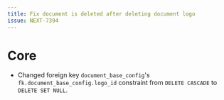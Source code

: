 ```yaml
---
title: Fix document is deleted after deleting document logo
issue: NEXT-7394
---
```

# Core
*  Changed foreign key `document_base_config`'s `fk.document_base_config.logo_id` constraint from `DELETE CASCADE` to `DELETE SET NULL`.

